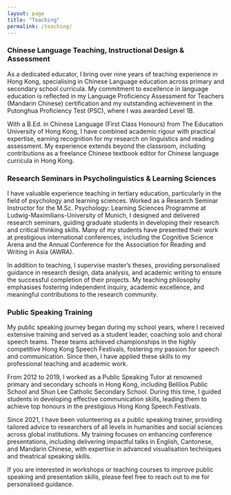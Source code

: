 ```yaml
---
layout: page
title: "Teaching"
permalink: /teaching/
---
```


### Chinese Language Teaching, Instructional Design & Assessment
As a dedicated educator, I bring over nine years of teaching experience in Hong Kong, specialising in Chinese Language education across primary and secondary school curricula. My commitment to excellence in language education is reflected in my Language Proficiency Assessment for Teachers (Mandarin Chinese) certification and my outstanding achievement in the Putonghua Proficiency Test (PSC), where I was awarded Level 1B.

With a B.Ed. in Chinese Language (First Class Honours) from The Education University of Hong Kong, I have combined academic rigour with practical expertise, earning recognition for my research on linguistics and reading assessment. My experience extends beyond the classroom, including contributions as a freelance Chinese textbook editor for Chinese language curricula in Hong Kong.

### Research Seminars in Psycholinguistics & Learning Sciences
I have valuable experience teaching in tertiary education, particularly in the field of psychology and learning sciences. Worked as a Research Seminar Instructor for the M.Sc. Psychology: Learning Sciences Programme at Ludwig-Maximilians-University of Munich, I designed and delivered research seminars, guiding graduate students in developing their research and critical thinking skills. Many of my students have presented their work at prestigious international conferences, including the Cognitive Science Arena and the Annual Conference for the Association for Reading and Writing in Asia (AWRA).

In addition to teaching, I supervise master’s theses, providing personalised guidance in research design, data analysis, and academic writing to ensure the successful completion of their projects. My teaching philosophy emphasises fostering independent inquiry, academic excellence, and meaningful contributions to the research community.

### Public Speaking Training
My public speaking journey began during my school years, where I received extensive training and served as a student leader, coaching solo and choral speech teams. These teams achieved championships in the highly competitive Hong Kong Speech Festivals, fostering my passion for speech and communication. Since then, I have applied these skills to my professional teaching and academic work.

From 2012 to 2019, I worked as a Public Speaking Tutor at renowned primary and secondary schools in Hong Kong, including Belilios Public School and Shun Lee Catholic Secondary School. During this time, I guided students in developing effective communication skills, leading them to achieve top honours in the prestigious Hong Kong Speech Festivals.

Since 2021, I have been volunteering as a public speaking trainer, providing tailored advice to researchers of all levels in humanities and social sciences across global institutions. My training focuses on enhancing conference presentations, including delivering impactful talks in English, Cantonese, and Mandarin Chinese, with expertise in advanced visualisation techniques and theatrical speaking skills.

If you are interested in workshops or teaching courses to improve public speaking and presentation skills, please feel free to reach out to me for personalised guidance.
